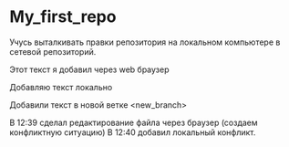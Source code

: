 # My_first_repo

Учусь выталкивать правки репозитория на локальном компьютере в сетевой репозиторий.

Этот текст я добавил через web браузер

Добавляю текст локально

Добавили текст в новой ветке <new_branch>

В 12:39 сделал редактирование файла через браузер (создаем конфликтную ситуацию)
В 12:40 добавил локальный конфликт.
